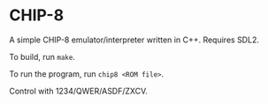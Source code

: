 # CHIP-8

A simple CHIP-8 emulator/interpreter written in C++. Requires SDL2.

To build, run `make`.

To run the program, run `chip8 <ROM file>`.

Control with 1234/QWER/ASDF/ZXCV.
